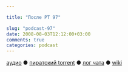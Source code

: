```yaml
---

title: "После РТ 97"

slug: "podcast-97"
date: 2008-08-03T12:12:00+03:00
comments: true
categories: podcast
---
```

[аудио](http://cdn.radio-t.com/rt97post.mp3) ● [пиратский torrent](http://pirates.radio-t.com/torrents/rt97post.mp3.torrent) ● [лог чата](http://chat.radio-t.com/logs/radio-t-97.html) ● [wiki](http://wiki.radio-t.com/%D0%9F%D0%BE%D1%81%D0%BB%D0%B5_%D0%A0%D0%A2_97)<audio src="http://cdn.radio-t.com/rt97post.mp3" preload="none">
